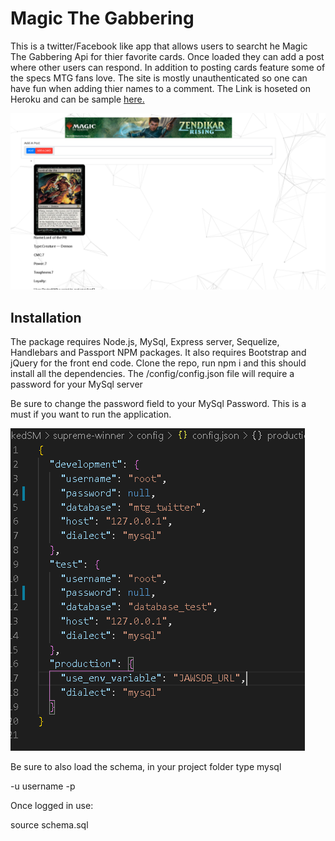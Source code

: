 # Magic The Gabbering
This is a twitter/Facebook like app that allows users to searcht he Magic The Gabbering Api for thier favorite cards.  Once loaded they can add a post where other users can respond. In addition to posting cards feature some of the specs MTG fans love. The site is mostly unauthenticated so one can have fun when adding thier names to a comment. The Link is hoseted on Heroku and can be sample <a href ="https://sheltered-tor-50073.herokuapp.com/members"> here. </a>

<img src="./img/imgGH.png">

## Installation

The package requires Node.js, MySql, Express server, Sequelize, Handlebars and Passport NPM packages. It also requires Bootstrap and jQuery for the front end code. Clone the repo, run npm i and this should install all the dependencies. The /config/config.json file will require a password for your MySql server

Be sure to change the password field to your MySql Password. This is a must if you want to run the application.

<img src = "./img/pw.png">

Be sure to also load the schema, in your project folder type mysql 


-u username -p


Once logged in use:


source schema.sql


